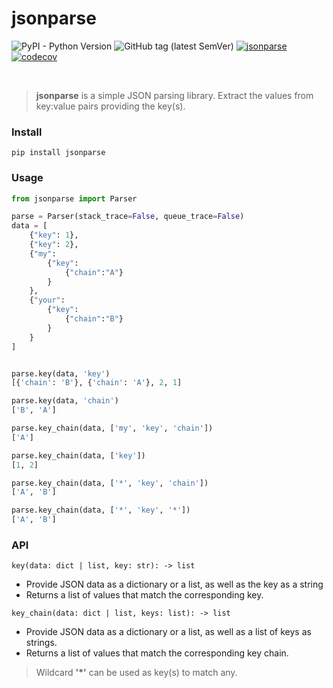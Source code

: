 # jsonparse
![PyPI - Python Version](https://img.shields.io/pypi/pyversions/jsonparse)
![GitHub tag (latest SemVer)](https://img.shields.io/github/v/tag/ctomkow/jsonparse?label=version&sort=semver)
[![jsonparse](https://github.com/ctomkow/jsonparse/actions/workflows/jsonparse.yml/badge.svg)](https://github.com/ctomkow/jsonparse/actions/workflows/jsonparse.yml)
[![codecov](https://codecov.io/gh/ctomkow/jsonparse/branch/master/graph/badge.svg?token=affX7FZaFk)](https://codecov.io/gh/ctomkow/jsonparse)

</br>

> **jsonparse** is a simple JSON parsing library. Extract the values from key:value pairs providing the key(s).

### Install
```
pip install jsonparse
```

### Usage
```python
from jsonparse import Parser

parse = Parser(stack_trace=False, queue_trace=False)
data = [
    {"key": 1},
    {"key": 2},
    {"my": 
        {"key": 
            {"chain":"A"}
        }
    },
    {"your":
    	{"key":
    		{"chain":"B"}
    	}
    }
]


parse.key(data, 'key')
[{'chain': 'B'}, {'chain': 'A'}, 2, 1]

parse.key(data, 'chain')
['B', 'A']

parse.key_chain(data, ['my', 'key', 'chain'])
['A']

parse.key_chain(data, ['key'])
[1, 2]

parse.key_chain(data, ['*', 'key', 'chain'])
['A', 'B']

parse.key_chain(data, ['*', 'key', '*'])
['A', 'B']
```
### API
`key(data: dict | list, key: str): -> list`
 
- Provide JSON data as a dictionary or a list, as well as the key as a string
- Returns a list of values that match the corresponding key.

`key_chain(data: dict | list, keys: list): -> list`

- Provide JSON data as a dictionary or a list, as well as a list of keys as strings.
- Returns a list of values that match the corresponding key chain.

> Wildcard **'*'** can be used as key(s) to match any.

